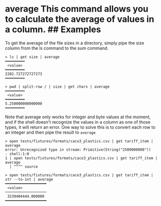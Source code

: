 # average This command allows you to calculate the average of values in a column.  ## Examples 
To get the average of the file sizes in a directory, simply pipe the size column from the ls command to the sum command.

```shell
> ls | get size | average
━━━━━━━━━
 <value>
━━━━━━━━━
2282.727272727273
━━━━━━━━━
```

```shell
> pwd | split-row / | size | get chars | average
━━━━━━━━━
 <value>
━━━━━━━━━
5.250000000000000
━━━━━━━━━
```

Note that average only works for integer and byte values at the moment, and if the shell doesn't recognize the values in a column as one of those types, it will return an error.
One way to solve this is to convert each row to an integer and then pipe the result to `average`

```shell
> open tests/fixtures/formats/caco3_plastics.csv | get tariff_item | average
error: Unrecognized type in stream: Primitive(String("2509000000"))
- shell:1:0
1 | open tests/fixtures/formats/caco3_plastics.csv | get tariff_item | average
  | ^^^^ source
```

```shell
> open tests/fixtures/formats/caco3_plastics.csv | get tariff_item | str --to-int | average
━━━━━━━━━━━━━━━━━━━
 <value>
───────────────────
 3239404444.000000
━━━━━━━━━━━━━━━━━━━
```


